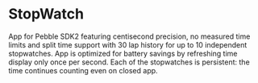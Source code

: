 StopWatch
========

App for Pebble SDK2 featuring centisecond precision, no measured time limits and split time support with 30 lap history for up to 10 independent stopwatches. App is optimized for battery savings by refreshing time display only once per second. Each of the stopwatches is persistent: the time continues counting even on closed app.
